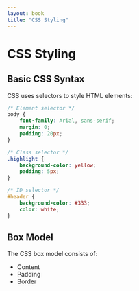 ```yaml
---
layout: book
title: "CSS Styling"
---
```


# CSS Styling

## Basic CSS Syntax

CSS uses selectors to style HTML elements:

```css
/* Element selector */
body {
    font-family: Arial, sans-serif;
    margin: 0;
    padding: 20px;
}

/* Class selector */
.highlight {
    background-color: yellow;
    padding: 5px;
}

/* ID selector */
#header {
    background-color: #333;
    color: white;
}
```

## Box Model

The CSS box model consists of:
- Content
- Padding
- Border
